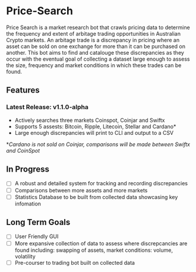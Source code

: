 # Price-Search
Price Search is a market research bot that crawls pricing data to determine the frequency and extent of arbitage trading opportunities in Australian Crypto markets.
An arbitage trade is a discrepancy in pricing where an asset can be sold on one exchange for more than it can be purchased on another. This bot aims to find and catalouge
these discrepancies as they occur with the eventual goal of collecting a dataset large enough to assess the size, frequency and market conditions in which these trades can be
found. 

## Features
### Latest Release: v1.1.0-alpha
- Actively searches three markets Coinspot, Coinjar and Swiftx
- Supports 5 assests: Bitcoin, Ripple, Litecoin, Stellar and Cardano*
- Large enough discrepancies will print to CLI and output to a CSV

**Cardano is not sold on Coinjar, comparisons will be made between Swiftx and CoinSpot*

## In Progress
- [ ] A robust and detailed system for tracking and recording discrepancies
- [ ] Comparisons between more assets and more markets
- [ ] Statistics Database to be built from collected data showcasing key infomation

## Long Term Goals
- [ ] User Friendly GUI
- [ ] More expansive collection of data to assess where discrepcancies are found including: swapping of assets, market conditions: volume, volatility
- [ ] Pre-courser to trading bot built on collected data 
